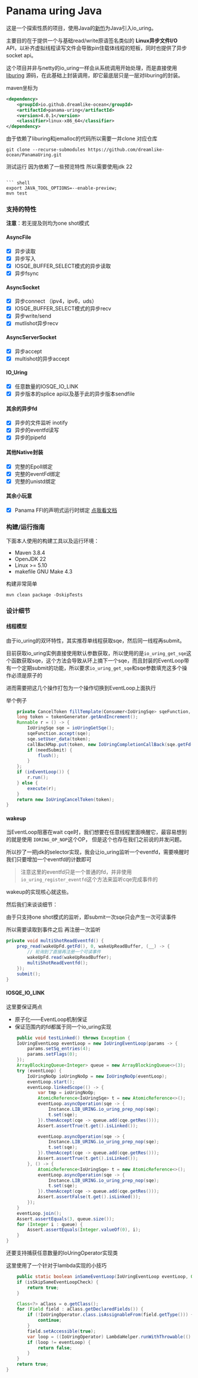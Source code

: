 # Panama uring Java

这是一个探索性质的项目，使用Java的[新ffi](https://openjdk.org/jeps/424)为Java引入io_uring。

主要目的在于提供一个与基础read/write原语签名类似的 **Linux异步文件I/O** API，以补齐虚拟线程读写文件会导致pin住载体线程的短板，同时也提供了异步socket api。

这个项目并非与netty的io_uring一样会从系统调用开始处理，而是直接使用[liburing](https://github.com/axboe/liburing)
源码，在此基础上封装调用，即它最底层只是一层对liburing的封装。

maven坐标为

```xml
<dependency>
    <groupId>io.github.dreamlike-ocean</groupId>
    <artifactId>panama-uring</artifactId>
    <version>4.0.1</version>
    <classifier>linux-x86_64</classifier>
</dependency>
```

由于依赖了liburing和jemalloc的代码所以需要一并clone 对应仓库

```shell
git clone --recurse-submodules https://github.com/dreamlike-ocean/PanamaUring.git
```

测试运行 因为依赖了一些预览特性 所以需要使用jdk 22

```shell

``` shell
export JAVA_TOOL_OPTIONS=--enable-preview;
mvn test
```

### 支持的特性

**注意**：若无提及则均为one shot模式

#### AsyncFile

- [x] 异步读取
- [x] 异步写入
- [x] IOSQE_BUFFER_SELECT模式的异步读取
- [x] 异步fsync

#### AsyncSocket

- [x] 异步connect （ipv4，ipv6，uds）
- [x] IOSQE_BUFFER_SELECT模式的异步recv
- [x] 异步write/send
- [x] mutlishot异步recv

#### AsyncServerSocket

- [x] 异步accept
- [x] multishot的异步accept

#### IO_Uring

- [x] 任意数量的IOSQE_IO_LINK
- [x] 异步版本的splice api以及基于此的异步版本sendfile

#### 其余的异步fd

- [x] 异步的文件监听 inotify
- [x] 异步的eventfd读写
- [x] 异步的pipefd

#### 其他Native封装

- [x] 完整的Epoll绑定
- [x] 完整的eventFd绑定
- [x] 完整的unistd绑定

#### 其余小玩意

- [x] Panama FFI的声明式运行时绑定 [点我看文档](./panama-generator/README.md)

### 构建/运行指南

下面本人使用的构建工具以及运行环境：

- Maven 3.8.4
- OpenJDK 22
- Linux >= 5.10
- makefile GNU Make 4.3

构建非常简单

```shell
mvn clean package -DskipTests
```

### 设计细节

#### 线程模型

由于io_uring的双环特性，其实推荐单线程获取sqe，然后同一线程再submit。

目前获取io_uring实例直接使用默认参数获取，所以使用的是`io_uring_get_sqe`这个函数获取sqe，这个方法会导致从环上摘下一个sqe，而且封装的EventLoop带有一个定期submit的功能，所以要求`io_uring_get_sqe`和sqe参数填充这多个操作必须是原子的

进而需要把这几个操作打包为一个操作切换到EventLoop上面执行

举个例子

```java
    private CancelToken fillTemplate(Consumer<IoUringSqe> sqeFunction, Consumer<IoUringCqe> callback, boolean needSubmit) {
    long token = tokenGenerator.getAndIncrement();
    Runnable r = () -> {
        IoUringSqe sqe = ioUringGetSqe();
        sqeFunction.accept(sqe);
        sqe.setUser_data(token);
        callBackMap.put(token, new IoUringCompletionCallBack(sqe.getFd(), sqe.getOpcode(), callback));
        if (needSubmit) {
            flush();
        }
    };
    if (inEventLoop()) {
        r.run();
    } else {
        execute(r);
    }
    return new IoUringCancelToken(token);
}
```

#### wakeup

当EventLoop阻塞在wait cqe时，我们想要在任意线程里面唤醒它，最容易想到的就是使用 `IORING_OP_NOP`这个OP， 但是这个也存在我们之前说的并发问题。

所以抄了一把jdk的selector实现，我会让io_uring监听一个eventfd，需要唤醒时我们只要增加一个eventfd的计数即可

> 注意这里的eventfd只是一个普通的fd，并非使用`io_uring_register_eventfd`这个方法来监听cqe完成事件的

wakeup的实现核心就这些。

然后我们来谈谈细节：

由于只支持one shot模式的监听，即submit一次sqe只会产生一次可读事件

所以需要读取到事件之后 再注册一次监听

```java
private void multiShotReadEventfd() {
    prep_read(wakeUpFd.getFd(), 0, wakeUpReadBuffer, (__) -> {
        // 轮询到了直接再注册一个可读事件
        wakeUpFd.read(wakeUpReadBuffer);
        multiShotReadEventfd();
    });
    submit();
}
```

#### IOSQE_IO_LINK

这里要保证两点

- 原子化——EventLoop机制保证
- 保证范围内的fd都属于同一个io_uring实现


```java
    public void testLinked() throws Exception {
    IoUringEventLoop eventLoop = new IoUringEventLoop(params -> {
        params.setSq_entries(4);
        params.setFlags(0);
    });
    ArrayBlockingQueue<Integer> queue = new ArrayBlockingQueue<>(3);
    try (eventLoop) {
        IoUringNoOp ioUringNoOp = new IoUringNoOp(eventLoop);
        eventLoop.start();
        eventLoop.linkedScope(() -> {
            var tmp = ioUringNoOp;
            AtomicReference<IoUringSqe> t = new AtomicReference<>();
            eventLoop.asyncOperation(sqe -> {
                Instance.LIB_URING.io_uring_prep_nop(sqe);
                t.set(sqe);
            }).thenAccept(cqe -> queue.add(cqe.getRes()));
            Assert.assertTrue(t.get().isLinked());

            eventLoop.asyncOperation(sqe -> {
                Instance.LIB_URING.io_uring_prep_nop(sqe);
                t.set(sqe);
            }).thenAccept(cqe -> queue.add(cqe.getRes()));
            Assert.assertTrue(t.get().isLinked());
        }, () -> {
            AtomicReference<IoUringSqe> t = new AtomicReference<>();
            eventLoop.asyncOperation(sqe -> {
                Instance.LIB_URING.io_uring_prep_nop(sqe);
                t.set(sqe);
            }).thenAccept(cqe -> queue.add(cqe.getRes()));
            Assert.assertFalse(t.get().isLinked());
        });
    }
    eventLoop.join();
    Assert.assertEquals(3, queue.size());
    for (Integer i : queue) {
        Assert.assertEquals(Integer.valueOf(0), i);
    }
}
```

还要支持捕获任意数量的IoUringOperator实现类

这里使用了一个针对于lambda实现的小技巧

```java
    public static boolean inSameEventLoop(IoUringEventLoop eventLoop, Object o) {
    if (isSkipSameEventLoopCheck) {
        return true;
    }

    Class<?> aClass = o.getClass();
    for (Field field : aClass.getDeclaredFields()) {
        if (!IoUringOperator.class.isAssignableFrom(field.getType())) {
            continue;
        }
        field.setAccessible(true);
        var loop = ((IoUringOperator) LambdaHelper.runWithThrowable(() -> field.get(o))).owner();
        if (loop != eventLoop) {
            return false;
        }
    }
    return true;
}
```